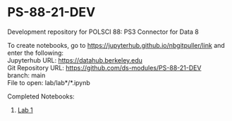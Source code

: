 # PS-88-21-DEV
Development repository for POLSCI 88: PS3 Connector for Data 8

To create notebooks, go to https://jupyterhub.github.io/nbgitpuller/link and enter the following:    
Jupyterhub URL: https://datahub.berkeley.edu  
Git Repository URL: https://github.com/ds-modules/PS-88-21-DEV  
branch: main  
File to open: lab/lab*/*.ipynb

Completed Notebooks:  
1) [Lab 1](https://datahub.berkeley.edu/hub/user-redirect/git-pull?repo=https%3A%2F%2Fgithub.com%2Fds-modules%2FPS-88-21-DEV&urlpath=tree%2FPS-88-21-DEV%2Flab%2Flab1%2F+Introduction+to+PS+88.ipynb&branch=main)
